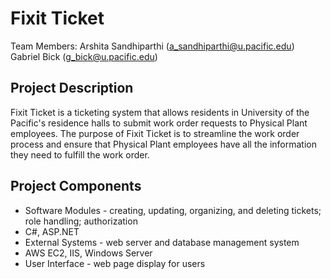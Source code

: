 # Fixit Ticket

Team Members:
Arshita Sandhiparthi (a_sandhiparthi@u.pacific.edu)
Gabriel Bick (g_bick@u.pacific.edu)

## Project Description

Fixit Ticket is a ticketing system that allows residents in University of the Pacific's residence halls to submit work order requests to Physical Plant employees. The purpose of Fixit Ticket is to streamline the work order process and ensure that Physical Plant employees have all the information they need to fulfill the work order. 

## Project Components

- Software Modules - creating, updating, organizing, and deleting tickets; role handling; authorization
-   C#, ASP.NET
- External Systems - web server and database management system
-   AWS EC2, IIS, Windows Server
- User Interface - web page display for users

